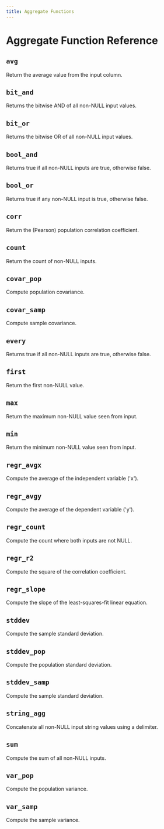 ```yaml
---
title: Aggregate Functions
---
```


# Aggregate Function Reference

<!-- DOCSGEN_START aggregate_functions -->

## `avg`

Return the average value from the input column.

## `bit_and`

Returns the bitwise AND of all non-NULL input values.

## `bit_or`

Returns the bitwise OR of all non-NULL input values.

## `bool_and`

Returns true if all non-NULL inputs are true, otherwise false.

## `bool_or`

Returns true if any non-NULL input is true, otherwise false.

## `corr`

Return the (Pearson) population correlation coefficient.

## `count`

Return the count of non-NULL inputs.

## `covar_pop`

Compute population covariance.

## `covar_samp`

Compute sample covariance.

## `every`

Returns true if all non-NULL inputs are true, otherwise false.

## `first`

Return the first non-NULL value.

## `max`

Return the maximum non-NULL value seen from input.

## `min`

Return the minimum non-NULL value seen from input.

## `regr_avgx`

Compute the average of the independent variable ('x').

## `regr_avgy`

Compute the average of the dependent variable ('y').

## `regr_count`

Compute the count where both inputs are not NULL.

## `regr_r2`

Compute the square of the correlation coefficient.

## `regr_slope`

Compute the slope of the least-squares-fit linear equation.

## `stddev`

Compute the sample standard deviation.

## `stddev_pop`

Compute the population standard deviation.

## `stddev_samp`

Compute the sample standard deviation.

## `string_agg`

Concatenate all non-NULL input string values using a delimiter.

## `sum`

Compute the sum of all non-NULL inputs.

## `var_pop`

Compute the population variance.

## `var_samp`

Compute the sample variance.


<!-- DOCSGEN_END -->
